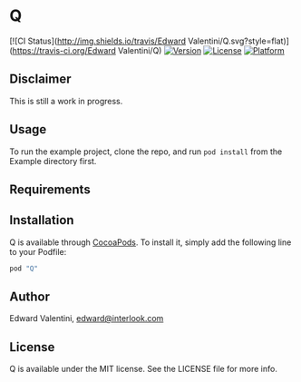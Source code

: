 # Q

[![CI Status](http://img.shields.io/travis/Edward Valentini/Q.svg?style=flat)](https://travis-ci.org/Edward Valentini/Q)
[![Version](https://img.shields.io/cocoapods/v/Q.svg?style=flat)](http://cocoapods.org/pods/Q)
[![License](https://img.shields.io/cocoapods/l/Q.svg?style=flat)](http://cocoapods.org/pods/Q)
[![Platform](https://img.shields.io/cocoapods/p/Q.svg?style=flat)](http://cocoapods.org/pods/Q)


## Disclaimer

This is still a work in progress.

## Usage

To run the example project, clone the repo, and run `pod install` from the Example directory first.

## Requirements

## Installation

Q is available through [CocoaPods](http://cocoapods.org). To install
it, simply add the following line to your Podfile:

```ruby
pod "Q"
```

## Author

Edward Valentini, edward@interlook.com

## License

Q is available under the MIT license. See the LICENSE file for more info.
